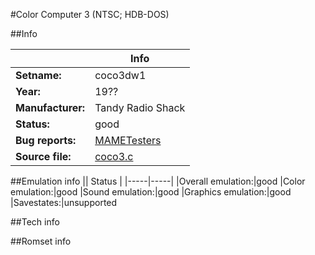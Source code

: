 #Color Computer 3 (NTSC; HDB-DOS)

##Info

||Info|
|-----|-----|
|**Setname:**|coco3dw1
|**Year:**|19??
|**Manufacturer:**|Tandy Radio Shack
|**Status:**|good
|**Bug reports:**|[MAMETesters](http://mametesters.org/view_all_set.php?type=1&temporary=y&search=coco3.c)
|**Source file:**|[coco3.c](https://github.com/mamedev/mame/blob/master/src/mess/drivers/coco3.c)

##Emulation info
|| Status |
|-----|-----|
|Overall emulation:|good
|Color emulation:|good
|Sound emulation:|good
|Graphics emulation:|good
|Savestates:|unsupported

##Tech info

##Romset info

<!--- START OF EDITED COMMENT DO NOT TOUCH TEXT ABOVE-->

